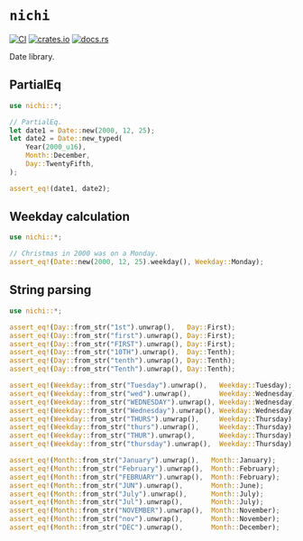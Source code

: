 # `nichi`
[![CI](https://github.com/hinto-janai/nichi/actions/workflows/ci.yml/badge.svg)](https://github.com/hinto-janai/nichi/actions/workflows/ci.yml) [![crates.io](https://img.shields.io/crates/v/nichi.svg)](https://crates.io/crates/nichi) [![docs.rs](https://docs.rs/nichi/badge.svg)](https://docs.rs/nichi)

Date library.

## PartialEq
```rust
use nichi::*;

// PartialEq.
let date1 = Date::new(2000, 12, 25);
let date2 = Date::new_typed(
	Year(2000_u16),
	Month::December,
	Day::TwentyFifth,
);

assert_eq!(date1, date2);
```

## Weekday calculation
```rust
use nichi::*;

// Christmas in 2000 was on a Monday.
assert_eq!(Date::new(2000, 12, 25).weekday(), Weekday::Monday);
```

## String parsing
```rust
use nichi::*;

assert_eq!(Day::from_str("1st").unwrap(),   Day::First);
assert_eq!(Day::from_str("first").unwrap(), Day::First);
assert_eq!(Day::from_str("FIRST").unwrap(), Day::First);
assert_eq!(Day::from_str("10TH").unwrap(),  Day::Tenth);
assert_eq!(Day::from_str("tenth").unwrap(), Day::Tenth);
assert_eq!(Day::from_str("Tenth").unwrap(), Day::Tenth);

assert_eq!(Weekday::from_str("Tuesday").unwrap(),   Weekday::Tuesday);
assert_eq!(Weekday::from_str("wed").unwrap(),       Weekday::Wednesday);
assert_eq!(Weekday::from_str("WEDNESDAY").unwrap(), Weekday::Wednesday);
assert_eq!(Weekday::from_str("Wednesday").unwrap(), Weekday::Wednesday);
assert_eq!(Weekday::from_str("THURS").unwrap(),     Weekday::Thursday);
assert_eq!(Weekday::from_str("thurs").unwrap(),     Weekday::Thursday);
assert_eq!(Weekday::from_str("THUR").unwrap(),      Weekday::Thursday);
assert_eq!(Weekday::from_str("thursday").unwrap(),  Weekday::Thursday);

assert_eq!(Month::from_str("January").unwrap(),   Month::January);
assert_eq!(Month::from_str("February").unwrap(),  Month::February);
assert_eq!(Month::from_str("FEBRUARY").unwrap(),  Month::February);
assert_eq!(Month::from_str("JUN").unwrap(),       Month::June);
assert_eq!(Month::from_str("July").unwrap(),      Month::July);
assert_eq!(Month::from_str("Jul").unwrap(),       Month::July);
assert_eq!(Month::from_str("NOVEMBER").unwrap(),  Month::November);
assert_eq!(Month::from_str("nov").unwrap(),       Month::November);
assert_eq!(Month::from_str("DEC").unwrap(),       Month::December);
```